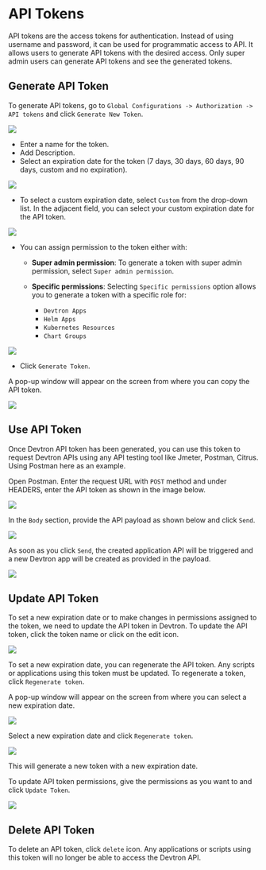 # API Tokens

API tokens are the access tokens for authentication. Instead of using username and password, it can be used for programmatic access to API. It allows users to generate API tokens with the desired access. Only super admin users can generate API tokens and see the generated tokens.

## Generate API Token

To generate API tokens, go to `Global Configurations -> Authorization -> API tokens` and click `Generate New Token`.

![](https://devtron-public-asset.s3.us-east-2.amazonaws.com/images/global-configurations/api-token/api-token-1.jpg)

* Enter a name for the token.
* Add Description. 
* Select an expiration date for the token (7 days, 30 days, 60 days, 90 days, custom and no expiration).


![](https://devtron-public-asset.s3.us-east-2.amazonaws.com/images/global-configurations/api-token/api-token-2.jpg)

* To select a custom expiration date, select `Custom` from the drop-down list. In the adjacent field, you can select your custom expiration date for the API token.

![](https://devtron-public-asset.s3.us-east-2.amazonaws.com/images/global-configurations/api-token/api-token-custom.jpg)


* You can assign permission to the token either with:

   * **Super admin permission**: To generate a token with super admin permission, select `Super admin permission`.

   * **Specific permissions**: Selecting `Specific permissions` option allows you to generate a token with a specific role for:<ul><li>`Devtron Apps`</li></ul><ul><li>`Helm Apps`</li></ul><ul><li>`Kubernetes Resources`</li></ul><ul><li>`Chart Groups`</li></ul>


![](https://devtron-public-asset.s3.us-east-2.amazonaws.com/images/global-configurations/api-token/api-token-specific-permissions-latest1.jpg)
  

* Click `Generate Token`.

A pop-up window will appear on the screen from where you can copy the API token.

![](https://devtron-public-asset.s3.us-east-2.amazonaws.com/images/global-configurations/api-token/api-token-5.jpg)

## Use API Token

Once Devtron API token has been generated, you can use this token to request Devtron APIs using any API testing tool like Jmeter, Postman, Citrus. Using Postman here as an example.

Open Postman. Enter the request URL with `POST` method and under HEADERS, enter the API token as shown in the image below.

![](https://devtron-public-asset.s3.us-east-2.amazonaws.com/images/global-configurations/api-token/api-token-6.jpg)


In the `Body` section, provide the API payload as shown below and click `Send`.

![](https://devtron-public-asset.s3.us-east-2.amazonaws.com/images/global-configurations/api-token/api-token-7.jpg)

As soon as you click `Send`, the created application API will be triggered and a new Devtron app will be created as provided in the payload.

![](https://devtron-public-asset.s3.us-east-2.amazonaws.com/images/global-configurations/api-token/api-token-8.jpg)


## Update API Token

To set a new expiration date or to make changes in permissions assigned to the token, we need to update the API token in Devtron.
To update the API token, click the token name or click on the edit icon.

![](https://devtron-public-asset.s3.us-east-2.amazonaws.com/images/global-configurations/api-token/api-token-9.jpg)

To set a new expiration date, you can regenerate the API token. Any scripts or applications using this token must be updated. To regenerate a token, click `Regenerate token`. 

A pop-up window will appear on the screen from where you can select a new expiration date.

![](https://devtron-public-asset.s3.us-east-2.amazonaws.com/images/global-configurations/api-token/api-token-10.jpg)

Select a new expiration date and click `Regenerate token`.

![](https://devtron-public-asset.s3.us-east-2.amazonaws.com/images/global-configurations/api-token/api-token-11.jpg)

This will generate a new token with a new expiration date.

To update API token permissions, give the permissions as you want to and click  `Update Token`.

![](https://devtron-public-asset.s3.us-east-2.amazonaws.com/images/global-configurations/api-token/api-token-3.jpg)


## Delete API Token

To delete an API token, click `delete` icon. Any applications or scripts using this token will no longer be able to access the Devtron API.








